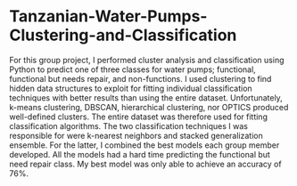 # Tanzanian-Water-Pumps-Clustering-and-Classification
For this group project, I performed cluster analysis and classification using Python to predict one of three classes for water pumps; functional, functional but needs repair, and non-functions. I used clustering to find hidden data structures to exploit for fitting individual classification techniques with better results than using the entire dataset. Unfortunately, k-means clustering, DBSCAN, hierarchical clustering, nor OPTICS produced well-defined clusters. The entire dataset was therefore used for fitting classification algorithms. The two classification techniques I was responsible for were k-nearest neighbors and stacked generalization ensemble. For the latter, I combined the best models each group member developed. All the models had a hard time predicting the functional but need repair class. My best model was only able to achieve an accuracy of 76%.
